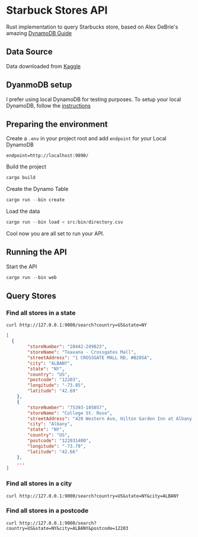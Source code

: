 # Starbuck Stores API

Rust implementation to query Starbucks store, based on Alex DeBrie's amazing [DynamoDB Guide](https://www.dynamodbguide.com/hierarchical-data)

## Data Source

Data downloaded from [Kaggle](https://www.kaggle.com/starbucks/store-locations)

## DyanmoDB setup

I prefer using local DynamoDB for testing purposes. To setup your local DynamoDB, follow the [instructions](https://docs.aws.amazon.com/amazondynamodb/latest/developerguide/DynamoDBLocal.DownloadingAndRunning.html)

## Preparing the environment

Create a `.env` in your project root and add `endpoint` for your Local DynamoDB

```text
endpoint=http://localhost:9090/
```

Build the project

```rust
cargo build
```

Create the Dynamo Table

```rust
cargo run --bin create
```

Load the data

```rust
cargo run --bin load < src/bin/directory.csv
```

Cool now you are all set to run your API.

## Running the API

Start the API

```rust
cargo run --bin web
```

## Query Stores

### Find all stores in a state

```curl
curl http://127.0.0.1:9000/search?country=US&state=NY
```

```json
[
  {
        "storeNumber": "28442-249823",
        "storeName": "Teavana - Crossgates Mall",
        "streetAddress": "1 CROSSGATE MALL RD, #B205A",
        "city": "ALBANY",
        "state": "NY",
        "country": "US",
        "postcode": "12203",
        "longitude": "-73.85",
        "latitude": "42.69"
    },
    {
        "storeNumber": "75393-105057",
        "storeName": "College St. Rose",
        "streetAddress": "420 Western Ave, Hilton Garden Inn at Albany Medical Ctr",
        "city": "Albany",
        "state": "NY",
        "country": "US",
        "postcode": "122031400",
        "longitude": "-73.79",
        "latitude": "42.66"
    },
    ...
]
```

### Find all stores in a city

```curl
curl http://127.0.0.1:9000/search?country=US&state=NY&city=ALBANY
```

### Find all stores in a postcode

```curl
curl http://127.0.0.1:9000/search?country=US&state=NY&city=ALBANY&postcode=12203
```
